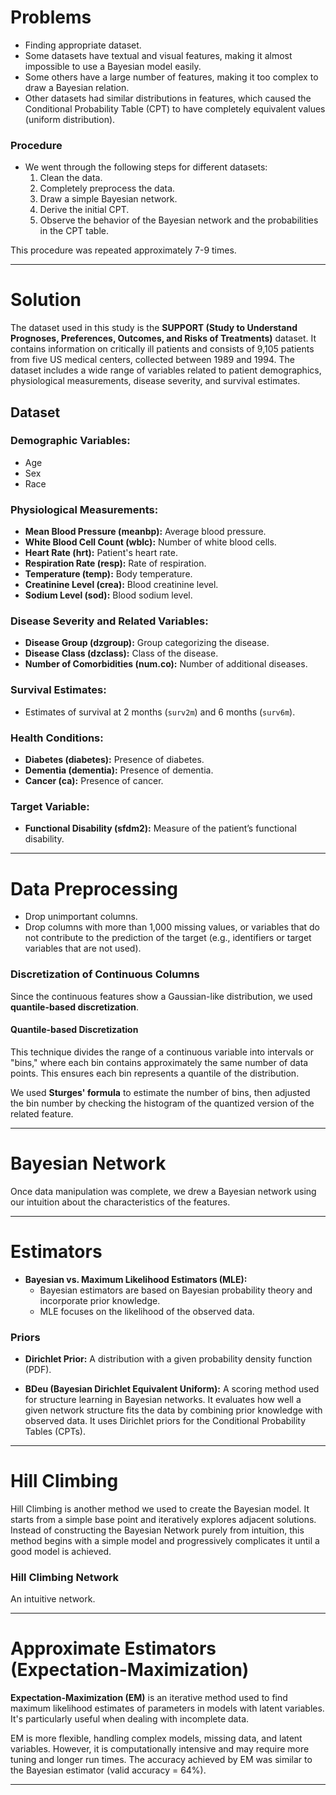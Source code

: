 # Problems

- Finding appropriate dataset.
- Some datasets have textual and visual features, making it almost impossible to use a Bayesian model easily.
- Some others have a large number of features, making it too complex to draw a Bayesian relation.
- Other datasets had similar distributions in features, which caused the Conditional Probability Table (CPT) to have completely equivalent values (uniform distribution).

### Procedure

- We went through the following steps for different datasets:
  1. Clean the data.
  2. Completely preprocess the data.
  3. Draw a simple Bayesian network.
  4. Derive the initial CPT.
  5. Observe the behavior of the Bayesian network and the probabilities in the CPT table.

This procedure was repeated approximately 7-9 times.

---

# Solution

The dataset used in this study is the **SUPPORT (Study to Understand Prognoses, Preferences, Outcomes, and Risks of Treatments)** dataset. It contains information on critically ill patients and consists of 9,105 patients from five US medical centers, collected between 1989 and 1994. The dataset includes a wide range of variables related to patient demographics, physiological measurements, disease severity, and survival estimates.

## Dataset

### Demographic Variables:
- Age
- Sex
- Race

### Physiological Measurements:
- **Mean Blood Pressure (meanbp):** Average blood pressure.
- **White Blood Cell Count (wblc):** Number of white blood cells.
- **Heart Rate (hrt):** Patient's heart rate.
- **Respiration Rate (resp):** Rate of respiration.
- **Temperature (temp):** Body temperature.
- **Creatinine Level (crea):** Blood creatinine level.
- **Sodium Level (sod):** Blood sodium level.

### Disease Severity and Related Variables:
- **Disease Group (dzgroup):** Group categorizing the disease.
- **Disease Class (dzclass):** Class of the disease.
- **Number of Comorbidities (num.co):** Number of additional diseases.

### Survival Estimates:
- Estimates of survival at 2 months (`surv2m`) and 6 months (`surv6m`).

### Health Conditions:
- **Diabetes (diabetes):** Presence of diabetes.
- **Dementia (dementia):** Presence of dementia.
- **Cancer (ca):** Presence of cancer.

### Target Variable:
- **Functional Disability (sfdm2):** Measure of the patient’s functional disability.

---

# Data Preprocessing

- Drop unimportant columns.
- Drop columns with more than 1,000 missing values, or variables that do not contribute to the prediction of the target (e.g., identifiers or target variables that are not used).
  
### Discretization of Continuous Columns

Since the continuous features show a Gaussian-like distribution, we used **quantile-based discretization**.

#### Quantile-based Discretization

This technique divides the range of a continuous variable into intervals or "bins," where each bin contains approximately the same number of data points. This ensures each bin represents a quantile of the distribution.

We used **Sturges' formula** to estimate the number of bins, then adjusted the bin number by checking the histogram of the quantized version of the related feature.

---

# Bayesian Network

Once data manipulation was complete, we drew a Bayesian network using our intuition about the characteristics of the features.

---

# Estimators

- **Bayesian vs. Maximum Likelihood Estimators (MLE):**
  - Bayesian estimators are based on Bayesian probability theory and incorporate prior knowledge.
  - MLE focuses on the likelihood of the observed data.

### Priors

- **Dirichlet Prior:** A distribution with a given probability density function (PDF).
  
- **BDeu (Bayesian Dirichlet Equivalent Uniform):** A scoring method used for structure learning in Bayesian networks. It evaluates how well a given network structure fits the data by combining prior knowledge with observed data. It uses Dirichlet priors for the Conditional Probability Tables (CPTs).

---

# Hill Climbing

Hill Climbing is another method we used to create the Bayesian model. It starts from a simple base point and iteratively explores adjacent solutions. Instead of constructing the Bayesian Network purely from intuition, this method begins with a simple model and progressively complicates it until a good model is achieved.

### Hill Climbing Network

An intuitive network.

---

# Approximate Estimators (Expectation-Maximization)

**Expectation-Maximization (EM)** is an iterative method used to find maximum likelihood estimates of parameters in models with latent variables. It's particularly useful when dealing with incomplete data. 

EM is more flexible, handling complex models, missing data, and latent variables. However, it is computationally intensive and may require more tuning and longer run times. The accuracy achieved by EM was similar to the Bayesian estimator (valid accuracy = 64%).

---

